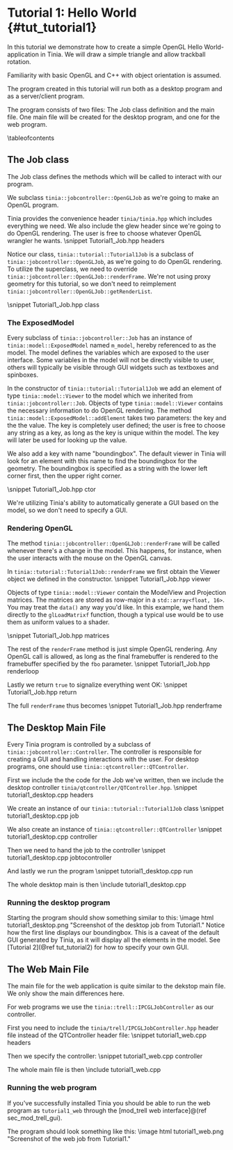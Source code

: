 Tutorial 1: Hello World {#tut_tutorial1}
===

In this tutorial we demonstrate how to create a simple OpenGL Hello World-application
in Tinia. We will draw a simple triangle and allow trackball rotation.

Familiarity with basic OpenGL and C++ with object orientation is assumed.

The program created in this tutorial will run both as a desktop program and as a
server/client program.

The program consists of two files: The Job class definition and the main file. One
main file will be created for the desktop program, and one for the web program.

\tableofcontents

The Job class
---
The Job class defines the methods which will be called to interact with our program.

We subclass `tinia::jobcontroller::OpenGLJob` as we're going to make an OpenGL program.

Tinia provides the convenience header `tinia/tinia.hpp` which includes everything we need. We also include
the glew header since we're going to do OpenGL rendering. The user is free to choose whatever OpenGL wrangler
he wants.
\snippet Tutorial1_Job.hpp headers

Notice our class, `tinia::tutorial::Tutorial1Job` is a subclass of `tinia::jobcontroller::OpenGLJob`,
as we're going to do OpenGL rendering.
To utilize the superclass, we need to override `tinia::jobcontroller::OpenGLJob::renderFrame`. We're
not using proxy geometry for this tutorial, so we don't need to reimplement `tinia::jobcontroller::OpenGLJob::getRenderList`.

\snippet Tutorial1_Job.hpp class

### The ExposedModel

Every subclass of `tinia::jobcontroller::Job` has an instance of `tinia::model::ExposedModel` named `m_model`,
hereby referenced to as the model. The model defines the variables which are exposed to the user interface.
Some variables in the model will not be directly visible to user, others will typically be visible through
GUI widgets such as textboxes and spinboxes.

In the constructor of `tinia::tutorial::Tutorial1Job` we add an element of type `tinia::model::Viewer`
to the model which we inherited from `tinia::jobcontroller::Job`. Objects of type `tinia::model::Viewer` contains the
necessary information to do OpenGL rendering. The method `tinia::model::ExposedModel::addElement` takes two parameters:
the key and the the value. The key is completely user defined; the user is free to choose any string as a key, as long as the
key is unique within the model. The key will later be used for looking up the value.

We also add a key with name "boundingbox". The default viewer in Tinia will look for an element with this name to find the
boundingbox for the geometry. The boundingbox is specified as a string with the lower left corner first, then the upper right corner.

\snippet Tutorial1_Job.hpp ctor

We're utilizing Tinia's ability to automatically generate a GUI based on the model, so we don't need
to specify a GUI.

### Rendering OpenGL

The method `tinia::jobcontroller::OpenGLJob::renderFrame` will be called whenever there's a change in the model.
This happens, for instance, when the user interacts with the mouse on the OpenGL canvas.

In `tinia::tutorial::Tutorial1Job::renderFrame` we first obtain the Viewer object we defined in the constructor.
\snippet Tutorial1_Job.hpp viewer

Objects of type `tinia::model::Viewer` contain the ModelView and Projection matrices. The matrices are stored as row-major in a `std::array<float, 16>`.
You may treat the `data()` any way you'd like. In this example, we hand them directly to the `glLoadMatrixf` function, though a typical use would be to use
them as uniform values to a shader.

\snippet Tutorial1_Job.hpp matrices

The rest of the `renderFrame` method is just simple OpenGL rendering. Any OpenGL call is allowed,
as long as the final framebuffer is rendered to the framebuffer specified by the `fbo` parameter.
\snippet Tutorial1_Job.hpp renderloop

Lastly we return `true` to signalize everything went OK:
\snippet Tutorial1_Job.hpp return

The full `renderFrame` thus becomes
\snippet Tutorial1_Job.hpp renderframe

The Desktop Main File
---
Every Tinia program is controlled by a subclass of `tinia::jobcontroller::Controller`. The controller is responsible
for creating a GUI and handling interactions with the user. For desktop programs, one should use `tinia::qtcontroller::QTController`.

First we include the the code for the Job we've written, then we include the desktop controller `tinia/qtcontroller/QTController.hpp`.
\snippet tutorial1_desktop.cpp headers

We create an instance of our `tinia::tutorial::Tutorial1Job` class
\snippet tutorial1_desktop.cpp job

We also create an instance of `tinia::qtcontroller::QTController`
\snippet tutorial1_desktop.cpp controller

Then we need to hand the job to the controller
\snippet tutorial1_desktop.cpp jobtocontroller

And lastly we run the program
\snippet tutorial1_desktop.cpp run

The whole desktop main is then
\include tutorial1_desktop.cpp

### Running the desktop program
Starting the program should show something similar to this:
\image html tutorial1_desktop.png "Screenshot of the desktop job from Tutorial1."
Notice how the first line displays our boundingbox. This is a caveat of the default GUI generated by
Tinia, as it will display all the elements in the model. See [Tutorial 2](@ref tut_tutorial2) for how to specify your own GUI.

The Web Main File
---
The main file for the web application is quite similar to the dekstop main file. We only show the main differences here.

For web programs we use the `tinia::trell::IPCGLJobController` as our controller.

First you need to include the `tinia/trell/IPCGLJobController.hpp` header file instead of the QTController header file:
\snippet tutorial1_web.cpp headers

Then we specify the controller:
\snippet tutorial1_web.cpp controller

The whole main file is then
\include tutorial1_web.cpp

### Running the web program
If you've successfully installed Tinia you should be able to run the web program
as `tutorial1_web` through the [mod_trell web interface]@(ref sec_mod_trell_gui).

The program should look something like this:
\image html tutorial1_web.png "Screenshot of the web job from Tutorial1."
